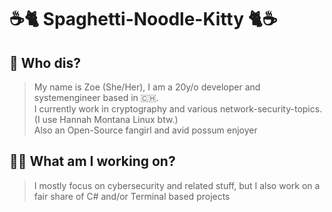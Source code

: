 
# ☕🐈 Spaghetti-Noodle-Kitty 🐈☕

## 🤔 Who dis?
>My name is Zoe (She/Her), I am a 20y/o developer and systemengineer based in 🇨🇭.<br />
>I currently work in cryptography and various network-security-topics. (I use Hannah Montana Linux btw.)
><br />
>Also an Open-Source fangirl and avid possum enjoyer

## 👩‍💻 What am I working on?
> I mostly focus on cybersecurity and related stuff, but I also work on a fair share of C# and/or Terminal based projects 
